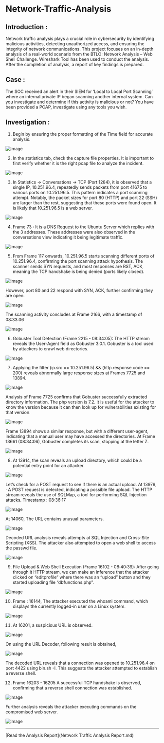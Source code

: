 # Network-Traffic-Analysis

## Introduction : 
Network traffic analysis plays a crucial role in cybersecurity by identifying malicious activities, detecting unauthorized access, and ensuring the integrity of network communications. This project focuses on an in-depth analysis of a real-world scenario from the BTLO: Network Analysis – Web Shell Challenge. Wireshark Tool has been used to conduct the analysis. After the completion of analysis, a report of key findings is prepared. 

## Case : 
The SOC received an alert in their SIEM for ‘Local to Local Port Scanning’ where an internal private IP began scanning another internal system. Can you investigate and determine if this activity is malicious or not? You have been provided a PCAP, investigate using any tools you wish.

## Investigation : 

1. Begin by ensuring the proper formatting of the Time field for accurate analysis.

![image](https://github.com/user-attachments/assets/52dcfe04-6f79-49bc-bd17-35a7a19263e0)


2. In the statistics tab, check the capture file properties. It is important to first verify whether it is the right pcap file to analyze the incident. 

![image](https://github.com/user-attachments/assets/bb0cadc2-bc88-4457-86ba-b9052a877f7d)


3. In Statistics → Conversations → TCP (Port 1284), it is observed that a single IP, 10.251.96.4, repeatedly sends packets from port 41675 to various ports on 10.251.96.5.
This pattern indicates a port scanning attempt.
Notably, the packet sizes for port 80 (HTTP) and port 22 (SSH) are larger than the rest, suggesting that these ports were found open.
It is likely that 10.251.96.5 is a web server.

![image](https://github.com/user-attachments/assets/e630342a-1673-4404-a129-071bbfdf51bb)


4. Frame 73 : It is a DNS Request to the Ubuntu Server  which replies with the 3 addresses. These addresses were also observed in the conversations view indicating it being legitimate traffic. 

![image](https://github.com/user-attachments/assets/d66ceb7b-9c34-4943-bcb9-f9b15a17b6ee)


5. From Frame 117 onwards, 10.251.96.5 starts scanning different ports of 10.251.96.4, confirming the port scanning attack hypothesis.
The scanner sends SYN requests, and most responses are RST, ACK, meaning the TCP handshake is being denied (ports likely closed).

![image](https://github.com/user-attachments/assets/b28c3822-8256-4498-80a1-8a93b9d310f3)

However, port 80 and 22 respond with SYN, ACK, further confirming they are open.

![image](https://github.com/user-attachments/assets/180c3211-2b47-4e48-8c82-0603850626d3)

The scanning activity concludes at Frame 2166, with a timestamp of 08:33:06

![image](https://github.com/user-attachments/assets/cdaf265c-d5de-4950-987a-605da281934c)


6. Gobuster Tool Detection (Frame 2215 - 08:34:05):
The HTTP stream reveals the User-Agent field as Gobuster 3.0.1.
Gobuster is a tool used by attackers to crawl web directories.

![image](https://github.com/user-attachments/assets/89a483bf-13d1-4ad1-ad68-01846a21e88c)


7. Applying the filter (ip.src == 10.251.96.5) && (http.response.code == 200) reveals abnormally large response sizes at Frames 7725 and 13894.

![image](https://github.com/user-attachments/assets/86b01f8e-6fca-4e9b-9da6-06016e983211)

Analysis of Frame 7725 confirms that Gobuster successfully extracted directory information. The php version is 7.2. It is useful for the attacker to know the version because it can then look up for vulnerabilities existing for that version. 

![image](https://github.com/user-attachments/assets/54d9c990-f029-4087-9c36-d956ce310a9a)

Frame 13894 shows a similar response, but with a different user-agent, indicating that a manual user may have accessed the directories.
At Frame 13661 (08:34:06), Gobuster completes its scan, stopping at the letter Z.

![image](https://github.com/user-attachments/assets/1dd31ba9-5a15-4009-ae25-ddc65f7f73f4)


8. At 13914, the scan reveals an upload directory, which could be a potential entry point for an attacker.

![image](https://github.com/user-attachments/assets/a66f5d22-7076-42cf-b0cf-a0977b488da0)

Let’s check for a POST request to see if there is an actual upload. At 13979, ·  A POST request is detected, indicating a possible file upload. The HTTP stream reveals the use of SQLMap, a tool for performing SQL Injection attacks. Timestamp : 08:36:17

![image](https://github.com/user-attachments/assets/1eb972a2-0b71-4638-a685-908cee5d001f)

At 14060, The URL contains unusual parameters.

![image](https://github.com/user-attachments/assets/e52ba9f2-7fcc-42e4-a299-f254a86049eb)

Decoded URL analysis reveals attempts at SQL Injection and Cross-Site Scripting (XSS). The attacker also attempted to open a web shell to access the passwd file.

![image](https://github.com/user-attachments/assets/5736556b-6f7c-4468-a4dc-b1d72b61e6c2)


9. File Upload & Web Shell Execution (Frame 16102 - 08:40:39): 
After going through it HTTP stream, we can make an inference that the attacker clicked on “editprofile” where there was an “upload” button and they started uploading file “dbfunctions.php”. 

![image](https://github.com/user-attachments/assets/bf28815b-478c-4565-bc8b-7f24b1d9a21f)


10. Frame : 16144, The attacker executed the whoami command, which displays the currently logged-in user on a Linux system.

![image](https://github.com/user-attachments/assets/51dfc6ff-dddb-4e28-a8c0-916e4cddee9f)


11. At 16201, a suspicious URL is observed. 

![image](https://github.com/user-attachments/assets/9a5309ae-3497-4ba5-8773-9385fee3c7e8)

On using the URL Decoder, following result is obtained, 

![image](https://github.com/user-attachments/assets/caae6613-1e87-4b99-b536-815f56099f6e)

The decoded URL reveals that a connection was opened to 10.251.96.4 on port 4422 using bin.sh -I. This suggests the attacker attempted to establish a reverse shell.


12. Frame 16203 - 16205
A successful TCP handshake is observed, confirming that a reverse shell connection was established.

![image](https://github.com/user-attachments/assets/3d7a47e3-87df-4697-8793-e56a1a152789)

Further analysis reveals the attacker executing commands on the compromised web server.

![image](https://github.com/user-attachments/assets/6f5603ea-c5fa-4e56-9f93-a263486eabac)

---

[Read the Analysis Report](Network Traffic Analysis Report.md)
